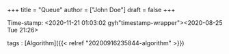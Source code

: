 +++
title = "Queue"
author = ["John Doe"]
draft = false
+++

Time-stamp: <2020-11-21 01:03:02 gyh"timestamp-wrapper"><span class="timestamp">&lt;2020-08-25 Tue 21:26&gt;</span></span>

tags
: [Algorithm]({{< relref "20200916235844-algorithm" >}})
